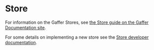 # Store

For information on the Gaffer Stores, see [the Store guide on the Gaffer Documentation site](https://gchq.github.io/gaffer-doc/latest/administration-guide/gaffer-stores/store-guide).

For some details on implementing a new store see the [Store developer documentation](https://gchq.github.io/gaffer-doc/latest/development-guide/project-structure/components/store).
